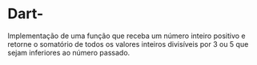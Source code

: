 # Dart-
Implementação de uma função que receba um número inteiro positivo e retorne o somatório de todos os valores inteiros divisíveis por 3 ou 5 que sejam inferiores ao número passado.
